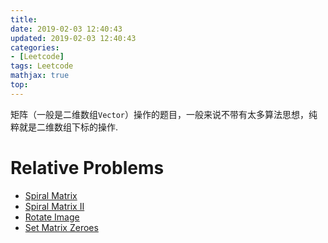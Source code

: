```yaml
---
title: 
date: 2019-02-03 12:40:43
updated: 2019-02-03 12:40:43
categories: 
- [Leetcode]
tags: Leetcode
mathjax: true
top:
---
```


矩阵（一般是二维数组`Vector`）操作的题目，一般来说不带有太多算法思想，纯粹就是二维数组下标的操作.

# Relative Problems

* [Spiral Matrix](../Leetcode-54-Spiral-Matrix/)
* [Spiral Matrix II](../Leetcode-59-Spiral-Matrix-II/)
* [Rotate Image](../Leetcode-48-Rotate-Image/)
* [Set Matrix Zeroes](../Leetcode-73-Set-Matrix-Zeroes/)

